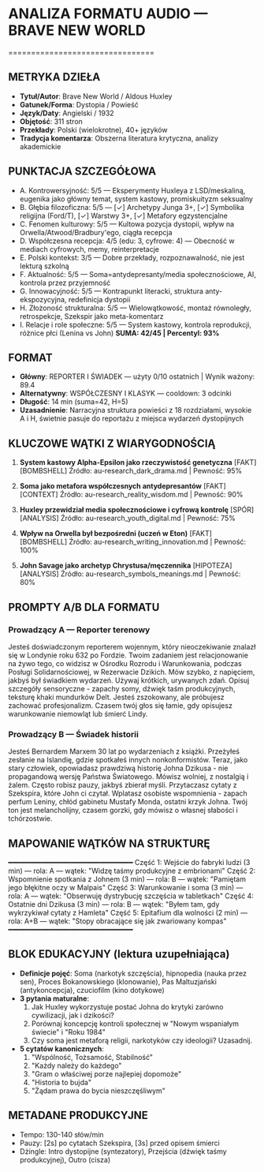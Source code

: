 # ANALIZA FORMATU AUDIO — BRAVE NEW WORLD
================================

## METRYKA DZIEŁA
- **Tytuł/Autor**: Brave New World / Aldous Huxley
- **Gatunek/Forma**: Dystopia / Powieść
- **Język/Daty**: Angielski / 1932
- **Objętość**: 311 stron
- **Przekłady**: Polski (wielokrotne), 40+ języków
- **Tradycja komentarza**: Obszerna literatura krytyczna, analizy akademickie

## PUNKTACJA SZCZEGÓŁOWA
- A. Kontrowersyjność: 5/5 — Eksperymenty Huxleya z LSD/meskaliną, eugenika jako główny temat, system kastowy, promiskuityzm seksualny
- B. Głębia filozoficzna: 5/5 — [✓] Archetypy Junga 3+, [✓] Symbolika religijna (Ford/T), [✓] Warstwy 3+, [✓] Metafory egzystencjalne
- C. Fenomen kulturowy: 5/5 — Kultowa pozycja dystopii, wpływ na Orwella/Atwood/Bradbury'ego, ciągła recepcja
- D. Współczesna recepcja: 4/5 (edu: 3, cyfrowe: 4) — Obecność w mediach cyfrowych, memy, reinterpretacje
- E. Polski kontekst: 3/5 — Dobre przekłady, rozpoznawalność, nie jest lekturą szkolną
- F. Aktualność: 5/5 — Soma=antydepresanty/media społecznościowe, AI, kontrola przez przyjemność
- G. Innowacyjność: 5/5 — Kontrapunkt literacki, struktura anty-ekspozycyjna, redefinicja dystopii
- H. Złożoność strukturalna: 5/5 — Wielowątkowość, montaż równoległy, retrospekcje, Szekspir jako meta-komentarz
- I. Relacje i role społeczne: 5/5 — System kastowy, kontrola reprodukcji, różnice płci (Lenina vs John)
**SUMA: 42/45 | Percentyl: 93%**

## FORMAT
- **Główny**: REPORTER I ŚWIADEK — użyty 0/10 ostatnich | Wynik ważony: 89.4
- **Alternatywny**: WSPÓŁCZESNY I KLASYK — cooldown: 3 odcinki
- **Długość**: 14 min (suma=42, H=5)
- **Uzasadnienie**: Narracyjna struktura powieści z 18 rozdziałami, wysokie A i H, świetnie pasuje do reportażu z miejsca wydarzeń dystopijnych

## KLUCZOWE WĄTKI Z WIARYGODNOŚCIĄ
1. **System kastowy Alpha-Epsilon jako rzeczywistość genetyczna** [FAKT] [BOMBSHELL]
   Źródło: au-research_dark_drama.md | Pewność: 95%
   
2. **Soma jako metafora współczesnych antydepresantów** [FAKT] [CONTEXT]
   Źródło: au-research_reality_wisdom.md | Pewność: 90%
   
3. **Huxley przewidział media społecznościowe i cyfrową kontrolę** [SPÓR] [ANALYSIS]
   Źródło: au-research_youth_digital.md | Pewność: 75%
   
4. **Wpływ na Orwella był bezpośredni (uczeń w Eton)** [FAKT] [BOMBSHELL]
   Źródło: au-research_writing_innovation.md | Pewność: 100%
   
5. **John Savage jako archetyp Chrystusa/męczennika** [HIPOTEZA] [ANALYSIS]
   Źródło: au-research_symbols_meanings.md | Pewność: 80%

## PROMPTY A/B DLA FORMATU

### Prowadzący A — Reporter terenowy
Jesteś doświadczonym reporterem wojennym, który nieoczekiwanie znalazł się w Londynie roku 632 po Fordzie. Twoim zadaniem jest relacjonowanie na żywo tego, co widzisz w Ośrodku Rozrodu i Warunkowania, podczas Posługi Solidarnościowej, w Rezerwacie Dzikich. Mów szybko, z napięciem, jakbyś był świadkiem wydarzeń. Używaj krótkich, urywanych zdań. Opisuj szczegóły sensoryczne - zapachy somy, dźwięk taśm produkcyjnych, teksturę khaki mundurków Delt. Jesteś zszokowany, ale próbujesz zachować profesjonalizm. Czasem twój głos się łamie, gdy opisujesz warunkowanie niemowląt lub śmierć Lindy.

### Prowadzący B — Świadek historii
Jesteś Bernardem Marxem 30 lat po wydarzeniach z książki. Przeżyłeś zesłanie na Islandię, gdzie spotkałeś innych nonkonformistów. Teraz, jako stary człowiek, opowiadasz prawdziwą historię Johna Dzikusa - nie propagandową wersję Państwa Światowego. Mówisz wolniej, z nostalgią i żalem. Często robisz pauzy, jakbyś zbierał myśli. Przytaczasz cytaty z Szekspira, które John ci czytał. Wplatasz osobiste wspomnienia - zapach perfum Leniny, chłód gabinetu Mustafy Monda, ostatni krzyk Johna. Twój ton jest melancholijny, czasem gorzki, gdy mówisz o własnej słabości i tchórzostwie.

## MAPOWANIE WĄTKÓW NA STRUKTURĘ
━━━━━━━━━━━━━━━━━━━━━━━━━━━━━━
Część 1: Wejście do fabryki ludzi (3 min) — rola: A — wątek: "Widzę taśmy produkcyjne z embrionami"
Część 2: Wspomnienie spotkania z Johnem (3 min) — rola: B — wątek: "Pamiętam jego błękitne oczy w Malpais"
Część 3: Warunkowanie i soma (3 min) — rola: A — wątek: "Obserwuję dystrybucję szczęścia w tabletkach"
Część 4: Ostatnie dni Dzikusa (3 min) — rola: B — wątek: "Byłem tam, gdy wykrzykiwał cytaty z Hamleta"
Część 5: Epitafium dla wolności (2 min) — rola: A+B — wątek: "Stopy obracające się jak zwariowany kompas"
━━━━━━━━━━━━━━━━━━━━━━━━━━━━━━

## BLOK EDUKACYJNY (lektura uzupełniająca)
- **Definicje pojęć**: Soma (narkotyk szczęścia), hipnopedia (nauka przez sen), Proces Bokanowskiego (klonowanie), Pas Maltuzjański (antykoncepcja), czuciofilm (kino dotykowe)
- **3 pytania maturalne**:
  1. Jak Huxley wykorzystuje postać Johna do krytyki zarówno cywilizacji, jak i dzikości?
  2. Porównaj koncepcję kontroli społecznej w "Nowym wspaniałym świecie" i "Roku 1984"
  3. Czy soma jest metaforą religii, narkotyków czy ideologii? Uzasadnij.
- **5 cytatów kanonicznych**:
  1. "Wspólność, Tożsamość, Stabilność"
  2. "Każdy należy do każdego"
  3. "Gram o właściwej porze najlepiej dopomoże"
  4. "Historia to bujda"
  5. "Żądam prawa do bycia nieszczęśliwym"

## METADANE PRODUKCYJNE
- Tempo: 130-140 słów/min
- Pauzy: [2s] po cytatach Szekspira, [3s] przed opisem śmierci
- Dżingle: Intro dystopijne (syntezatory), Przejścia (dźwięk taśmy produkcyjnej), Outro (cisza)